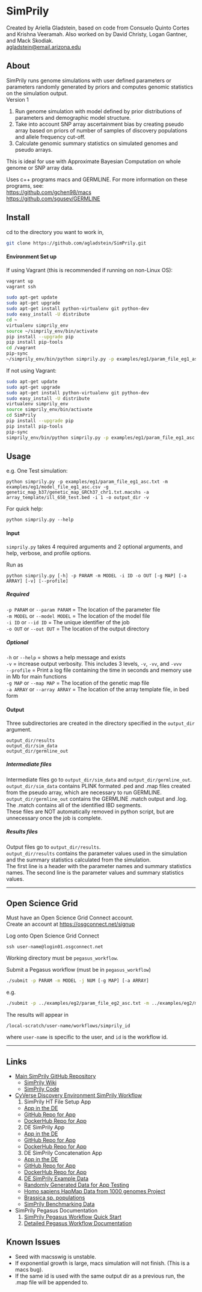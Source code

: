 # SimPrily

Created by Ariella Gladstein, based on code from Consuelo Quinto Cortes and Krishna Veeramah.
Also worked on by David Christy, Logan Gantner, and Mack Skodiak.  
agladstein@email.arizona.edu

## About
SimPrily runs genome simulations with user defined parameters or parameters randomly generated by priors and computes genomic statistics on the simulation output.  
Version 1

1. Run genome simulation with model defined by prior distributions of parameters and demographic model structure.
2. Take into account SNP array ascertainment bias by creating pseudo array based on priors of number of samples of discovery populations and allele frequency cut-off.
3. Calculate genomic summary statistics on simulated genomes and pseudo arrays. 

This is ideal for use with Approximate Bayesian Computation on whole genome or SNP array data.

Uses c++ programs macs and GERMLINE. For more information on these programs, see:  
https://github.com/gchen98/macs  
https://github.com/sgusev/GERMLINE  

## Install

cd to the directory you want to work in,
```bash
git clone https://github.com/agladstein/SimPrily.git
```

#### Environment Set up
If using Vagrant (this is recommended if running on non-Linux OS):

```bash
vagrant up
vagrant ssh
``` 

```bash
sudo apt-get update
sudo apt-get upgrade
sudo apt-get install python-virtualenv git python-dev
sudo easy_install -U distribute
cd ~
virtualenv simprily_env
source ~/simprily_env/bin/activate
pip install --upgrade pip
pip install pip-tools
cd /vagrant
pip-sync
~/simprily_env/bin/python simprily.py -p examples/eg1/param_file_eg1_asc.txt -m examples/eg1/model_file_eg1_asc.csv -g genetic_map_b37/genetic_map_GRCh37_chr1.txt.macshs -a array_template/ill_650_test.bed -i 1 -o output_dir -v
```

If not using Vagrant:
```bash
sudo apt-get update
sudo apt-get upgrade
sudo apt-get install python-virtualenv git python-dev
sudo easy_install -U distribute
virtualenv simprily_env
source simprily_env/bin/activate
cd SimPrily
pip install --upgrade pip
pip install pip-tools
pip-sync
simprily_env/bin/python simprily.py -p examples/eg1/param_file_eg1_asc.txt -m examples/eg1/model_file_eg1_asc.csv -g genetic_map_b37/genetic_map_GRCh37_chr1.txt.macshs -a array_template/ill_650_test.bed -i 1 -o output_dir -v
```


## Usage

e.g. One Test simulation:  
```
python simprily.py -p examples/eg1/param_file_eg1_asc.txt -m examples/eg1/model_file_eg1_asc.csv -g genetic_map_b37/genetic_map_GRCh37_chr1.txt.macshs -a array_template/ill_650_test.bed -i 1 -o output_dir -v
```

For quick help:
```
python simprily.py --help
```

#### Input  
`simprily.py` takes 4 required arguments and 2 optional arguments, and help, verbose, and profile options.   

Run as  
```
python simprily.py [-h] -p PARAM -m MODEL -i ID -o OUT [-g MAP] [-a ARRAY] [-v] [--profile]
```
##### Required 
`-p PARAM` or `--param PARAM` = The location of the parameter file  
`-m MODEL` or `--model MODEL` = The location of the model file  
`-i ID` or `--id ID` = The unique identifier of the job  
`-o OUT` or `--out OUT` = The location of the output directory  
 
##### Optional
`-h` or `--help` = shows a help message and exists  
`-v` = increase output verbosity. This includes 3 levels, `-v`, `-vv`, and `-vvv`  
`--profile` = Print a log file containing the time in seconds and memory use in Mb for main functions  
`-g MAP` or `--map MAP` = The location of the genetic map file  
`-a ARRAY` or `--array ARRAY` = The location of the array template file, in bed form  

#### Output
Three subdirectories are created in the directory specified in the `output_dir` argument.  
```
output_dir/results
output_dir/sim_data
output_dir/germline_out
```

##### Intermediate files
Intermediate files go to `output_dir/sim_data` and `output_dir/germline_out`.    
`output_dir/sim_data` contains PLINK formated .ped and .map files created from the pseudo array, which are necessary to run GERMLINE.  
`output_dir/germline_out` contains the GERMLINE .match output and .log. The .match contains all of the identified IBD segments.  
These files are NOT automatically removed in python script, but are unnecessary once the job is complete.  

##### Results files
Output files go to `output_dir/results`.  
`output_dir/results` contains the parameter values used in the simulation and the summary statistics calculated from the simulation.  
The first line is a header with the parameter names and summary statistics names.
The second line is the parameter values and summary statistics values.  

-------------------------

## Open Science Grid
Must have an Open Science Grid Connect account.  
Create an account at https://osgconnect.net/signup

Log onto Open Science Grid Connect
```
ssh user-name@login01.osgconnect.net
```

Working directory must be `pegasus_workflow`.

Submit a Pegasus workflow (must be in `pegasus_workflow`)
```bash
./submit -p PARAM -m MODEL -j NUM [-g MAP] [-a ARRAY]
```

e.g.  
```bash
./submit -p ../examples/eg2/param_file_eg2_asc.txt -m ../examples/eg2/model_file_eg2_asc.csv -j 10 -a ../array_template/ill_650_test.bed -g ../genetic_map_b37/genetic_map_GRCh37_chr1.txt.macshs
``` 

The results will appear in 
```
/local-scratch/user-name/workflows/simprily_id
```
where `user-name` is specific to the user, and `id` is the workflow id.

-------------------------

## Links

* [Main SimPrily GitHub Repository](https://agladstein.github.io/SimPrily/)
  * [SimPrily Wiki](https://github.com/agladstein/SimPrily/wiki)
  * [SimPrily Code](https://github.com/agladstein/SimPrily)
* [CyVerse Discovery Environment SimPrily Workflow]()
  1. SimPrily HT File Setup App
    * [App in the DE]()
    * [GitHub Repo for App]()
    * [DockerHub Repo for App]()
  2. DE SimPrily App
    * [App in the DE]()
    * [GitHub Repo for App]()
    * [DockerHub Repo for App]()
  3. DE SimPrily Concatenation App
    * [App in the DE]()
    * [GitHub Repo for App]()
    * [DockerHub Repo for App]()
  4. [DE SimPrily Example Data](https://de.cyverse.org/de/?type=data&folder=/iplant/home/shared/iplantcollaborative/example_data)
    * [Randomly Generated Data for App Testing](https://de.cyverse.org/de/?type=data&folder=/iplant/home/shared/iplantcollaborative/example_data/SimPrily_version1)
    * [Homo sapiens HapMap Data from 1000 genomes Project](https://de.cyverse.org/de/?type=data&folder=/iplant/home/shared/iplantcollaborative/example_data/SimPrily_version1)
    * [Brassica sp. populations](https://de.cyverse.org/de/?type=data&folder=/iplant/home/shared/iplantcollaborative/example_data/SimPrily_version1)
    * [SimPrily Benchmarking Data](https://de.cyverse.org/de/?type=data&folder=/iplant/home/shared/iplantcollaborative/example_data/SimPrily_version1)
* SimPrily Pegasus Documentation
  1. [SimPrily Pegasus Workflow Quick Start](https://agladstein.github.io/SimPrily/#open-science-grid)
  2. [Detailed Pegasus Workflow Documentation](https://github.com/agladstein/SimPrily/wiki#pegasus-workflow-on-the-open-science-grid)

## Known Issues
* Seed with macsswig is unstable. 
* If exponential growth is large, macs simulation will not finish. (This is a macs bug).
* If the same id is used with the same output dir as a previous run, the .map file will be appended to.
